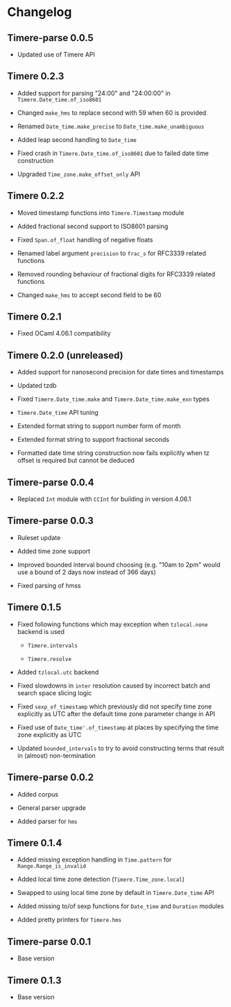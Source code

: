 # Changelog

## Timere-parse 0.0.5

- Updated use of Timere API

## Timere 0.2.3

- Added support for parsing "24:00" and "24:00:00" in `Timere.Date_time.of_iso8601`

- Changed `make_hms` to replace second with 59 when 60 is provided

- Renamed `Date_time.make_precise` to `Date_time.make_unambiguous`

- Added leap second handling to `Date_time`

- Fixed crash in `Timere.Date_time.of_iso8601` due to failed date time construction

- Upgraded `Time_zone.make_offset_only` API

## Timere 0.2.2

- Moved timestamp functions into `Timere.Timestamp` module

- Added fractional second support to ISO8601 parsing

- Fixed `Span.of_float` handling of negative floats

- Renamed label argument `precision` to `frac_s` for RFC3339 related functions

- Removed rounding behaviour of fractional digits for RFC3339 related functions

- Changed `make_hms` to accept second field to be 60

## Timere 0.2.1

- Fixed OCaml 4.06.1 compatibility

## Timere 0.2.0 (unreleased)

- Added support for nanosecond precision for date times and timestamps

- Updated tzdb

- Fixed `Timere.Date_time.make` and `Timere.Date_time.make_exn` types

- `Timere.Date_time` API tuning

- Extended format string to support number form of month

- Extended format string to support fractional seconds

- Formatted date time string construction now fails explicitly when tz offset is required but cannot be deduced

## Timere-parse 0.0.4

- Replaced `Int` module with `CCInt` for building in version 4.06.1

## Timere-parse 0.0.3

- Ruleset update

- Added time zone support

- Improved bounded interval bound choosing (e.g. "10am to 2pm" would use a bound of 2 days now instead of 366 days)

- Fixed parsing of hmss

## Timere 0.1.5

- Fixed following functions which may exception when `tzlocal.none` backend is used
 
  - `Timere.intervals`

  - `Timere.resolve`

- Added `tzlocal.utc` backend

- Fixed slowdowns in `inter` resolution caused by incorrect batch and search space slicing logic

- Fixed `sexp_of_timestamp` which previously did not specify time zone explicitly as UTC after the default time zone parameter change in API

- Fixed use of `Date_time'.of_timestamp` at places by specifying the time zone explicitly as UTC

- Updated `bounded_intervals` to try to avoid constructing terms that result in (almost) non-termination

## Timere-parse 0.0.2

- Added corpus

- General parser upgrade

- Added parser for `hms`

## Timere 0.1.4

- Added missing exception handling in `Time.pattern` for `Range.Range_is_invalid`

- Added local time zone detection (`Timere.Time_zone.local`)

- Swapped to using local time zone by default in `Timere.Date_time` API

- Added missing to/of sexp functions for `Date_time` and `Duration` modules

- Added pretty printers for `Timere.hms`

## Timere-parse 0.0.1

- Base version

## Timere 0.1.3

- Base version
